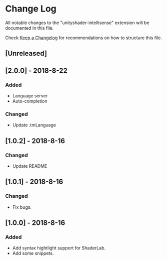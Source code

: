 # Change Log
All notable changes to the "unityshader-intellisense" extension will be documented in this file.

Check [Keep a Changelog](http://keepachangelog.com/) for recommendations on how to structure this file.

## [Unreleased]

## [2.0.0] - 2018-8-22
### Added
- Language server
- Auto-completion

### Changed
- Update .tmLanguage

## [1.0.2] - 2018-8-16
### Changed
- Update README

## [1.0.1] - 2018-8-16
### Changed
- Fix bugs.

## [1.0.0] - 2018-8-16
### Added
- Add syntax hightlight support for ShaderLab.
- Add some snippets.


